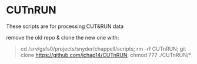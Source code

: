 # CUTnRUN
These scripts are for processing CUT&RUN data

remove the old repo & clone the new one with: 
> cd /srv/gsfs0/projects/snyder/chappell/scripts; rm -rf CUTnRUN; git clone https://github.com/jchap14/CUTnRUN; chmod 777 ./CUTnRUN/*
